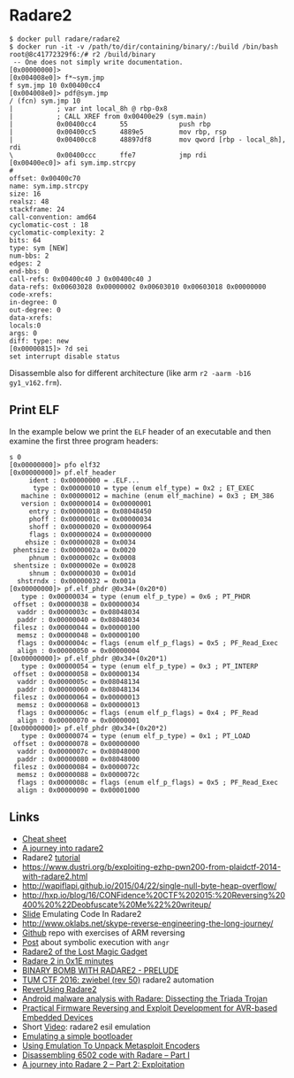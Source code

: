 # Radare2

```
$ docker pull radare/radare2
$ docker run -it -v /path/to/dir/containing/binary/:/build /bin/bash
root@8c41772329f6:/# r2 /build/binary
 -- One does not simply write documentation.
[0x00000000]>
[0x004008e0]> f*~sym.jmp
f sym.jmp 10 0x00400cc4
[0x004008e0]> pdf@sym.jmp
/ (fcn) sym.jmp 10
|           ; var int local_8h @ rbp-0x8
|           ; CALL XREF from 0x00400e29 (sym.main)
|           0x00400cc4      55             push rbp
|           0x00400cc5      4889e5         mov rbp, rsp
|           0x00400cc8      48897df8       mov qword [rbp - local_8h], rdi
\           0x00400ccc      ffe7           jmp rdi
[0x00400ec0]> afi sym.imp.strcpy 
#
offset: 0x00400c70
name: sym.imp.strcpy
size: 16
realsz: 48
stackframe: 24
call-convention: amd64
cyclomatic-cost : 18
cyclomatic-complexity: 2
bits: 64
type: sym [NEW]
num-bbs: 2
edges: 2
end-bbs: 0
call-refs: 0x00400c40 J 0x00400c40 J 
data-refs: 0x00603028 0x00000002 0x00603010 0x00603018 0x00000000 
code-xrefs: 
in-degree: 0
out-degree: 0
data-xrefs: 
locals:0
args: 0
diff: type: new
[0x00000815]> ?d sei
set interrupt disable status
```

Disassemble also for different architecture (like arm ``r2 -aarm -b16 gy1_v162.frm``).

## Print ELF

In the example below we print the ``ELF`` header of an executable and then
examine the first three program headers:

```
s 0
[0x00000000]> pfo elf32
[0x00000000]> pf.elf_header 
     ident : 0x00000000 = .ELF...
      type : 0x00000010 = type (enum elf_type) = 0x2 ; ET_EXEC
   machine : 0x00000012 = machine (enum elf_machine) = 0x3 ; EM_386
   version : 0x00000014 = 0x00000001
     entry : 0x00000018 = 0x08048450
     phoff : 0x0000001c = 0x00000034
     shoff : 0x00000020 = 0x00000964
     flags : 0x00000024 = 0x00000000
    ehsize : 0x00000028 = 0x0034
 phentsize : 0x0000002a = 0x0020
     phnum : 0x0000002c = 0x0008
 shentsize : 0x0000002e = 0x0028
     shnum : 0x00000030 = 0x001d
  shstrndx : 0x00000032 = 0x001a
[0x00000000]> pf.elf_phdr @0x34+(0x20*0)
   type : 0x00000034 = type (enum elf_p_type) = 0x6 ; PT_PHDR
 offset : 0x00000038 = 0x00000034
  vaddr : 0x0000003c = 0x08048034
  paddr : 0x00000040 = 0x08048034
 filesz : 0x00000044 = 0x00000100
  memsz : 0x00000048 = 0x00000100
  flags : 0x0000004c = flags (enum elf_p_flags) = 0x5 ; PF_Read_Exec
  align : 0x00000050 = 0x00000004
[0x00000000]> pf.elf_phdr @0x34+(0x20*1)
   type : 0x00000054 = type (enum elf_p_type) = 0x3 ; PT_INTERP
 offset : 0x00000058 = 0x00000134
  vaddr : 0x0000005c = 0x08048134
  paddr : 0x00000060 = 0x08048134
 filesz : 0x00000064 = 0x00000013
  memsz : 0x00000068 = 0x00000013
  flags : 0x0000006c = flags (enum elf_p_flags) = 0x4 ; PF_Read
  align : 0x00000070 = 0x00000001
[0x00000000]> pf.elf_phdr @0x34+(0x20*2)
   type : 0x00000074 = type (enum elf_p_type) = 0x1 ; PT_LOAD
 offset : 0x00000078 = 0x00000000
  vaddr : 0x0000007c = 0x08048000
  paddr : 0x00000080 = 0x08048000
 filesz : 0x00000084 = 0x0000072c
  memsz : 0x00000088 = 0x0000072c
  flags : 0x0000008c = flags (enum elf_p_flags) = 0x5 ; PF_Read_Exec
  align : 0x00000090 = 0x00001000
```

## Links

 - [Cheat sheet](https://github.com/zxgio/r2-cheatsheet/blob/master/r2-cheatsheet.pdf)
 - [A journey into radare2](https://www.megabeets.net/a-journey-into-radare-2-part-1/)
 - Radare2 [tutorial](http://solidsec.blogspot.de/2015/10/tool-radare-2-open-source-alternative.html)
 - https://www.dustri.org/b/exploiting-ezhp-pwn200-from-plaidctf-2014-with-radare2.html
 - http://wapiflapi.github.io/2015/04/22/single-null-byte-heap-overflow/
 - http://hxp.io/blog/16/CONFidence%20CTF%202015:%20Reversing%20400%20%22Deobfuscate%20Me%22%20writeup/
 - [Slide](http://radare.org/get/lacon2k15-esil.pdf) Emulating Code In Radare2
 - http://www.oklabs.net/skype-reverse-engineering-the-long-journey/
 - [Github](https://github.com/rotlogix/Exercises) repo with exercises of ARM reversing
 - [Post](http://ctfhacker.com/ctf/python/symbolic/execution/reverse/radare/2015/11/28/cmu-binary-bomb-flag2.html) about symbolic execution with ``angr``
 - [Radare2 of the Lost Magic Gadget](https://0xabe.io/howto/exploit/2016/03/30/Radare2-of-the-Lost-Magic-Gadget.html)
 - [Radare 2 in 0x1E minutes](https://blog.techorganic.com/2016/03/08/radare-2-in-0x1e-minutes/)
 - [BINARY BOMB WITH RADARE2 - PRELUDE](https://unlogic.co.uk/2016/04/12/binary-bomb-with-radare2-prelude/)
 - [TUM CTF 2016: zwiebel (rev 50)](https://losfuzzys.github.io/writeup/2016/10/03/tumctf-zwiebel50/) radare2 automation
 - [ReverUsing Radare2](https://0x6d696368.blogspot.it/2016/10/rever-using-radare2.html)
 - [Android malware analysis with Radare: Dissecting the Triada Trojan](https://www.nowsecure.com/blog/2016/11/21/android-malware-analysis-radare-triada-trojan/)
 - [Practical Firmware Reversing and Exploit Development for AVR-based Embedded Devices](http://www.radare.org/get/avrworkshops2016.pdf)
 - Short [Video](https://www.youtube.com/watch?v=G_yqIW-pUNc): radare2 esil emulation
 - [Emulating a simple bootloader](http://radare.today/posts/emulating-simple-bootloader/)
 - [Using Emulation To Unpack Metasploit Encoders](https://xpnsec.tumblr.com/post/156211722581/radare2-using-emulation-to-unpack-metasploit)
 - [Disassembling 6502 code with Radare – Part I](https://retro.moe/2015/11/18/disassembling-6502-code-with-radare-part-i/)
 - [A journey into Radare 2 – Part 2: Exploitation](https://www.megabeets.net/a-journey-into-radare-2-part-2/)
